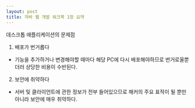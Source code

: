 ```yaml
---
layout: post
title: 자바 웹 개발 워크북 1장 요약
---
```

데스크톱 애플리케이션의 문제점
1. 배포가 번거롭다
* 기능을 추가하거나 변경해야할 때마다 해당 PC에 다시 배포해야하므로 번거로울뿐더러 상당한 비용이 수반된다.
2. 보안에 취약하다
* 서버 및 클라이언트에 관한 정보가 전부 들어있으므로 해커의 주요 표적이 될 뿐만아니라 보안에 매우 취약하다.
